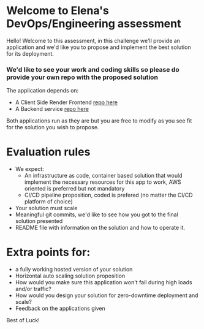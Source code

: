 # Welcome to Elena's DevOps/Engineering assessment

Hello! Welcome to this assessment, in this challenge we'll provide an application and we'd like you to propose and implement the best solution for its deployment.

### **We'd like to see your work and coding skills so please do provide your own repo with the proposed solution**

The application depends on:
- A Client Side Render Frontend [repo here](https://gitlab.com/efuentesamin/frontend_test)
- A Backend service [repo here](https://gitlab.com/efuentesamin/backend_test)

Both applications run as they are but you are free to modify as you see fit for the solution you wish to propose.

# Evaluation rules
- We expect:
    - An infrastructure as code, container based solution that would implement the necessary resources for this app to work, AWS oriented is preferred but not mandatory
    - CI/CD pipeline proposition, coded is prefered (no matter the CI/CD platform of choice)
- Your solution must scale
- Meaningful git commits, we'd like to see how you got to the final solution presented
- README file with information on the solution and how to operate it.

# Extra points for:
- a fully working hosted version of your solution
- Horizontal auto scaling solution proposition
- How would you make sure this application won't fail during high loads and/or traffic?
- How would you design your solution for zero-downtime deployment and scale?
- Feedback on the applications given

Best of Luck!
